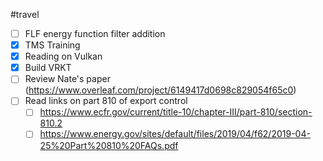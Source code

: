 
#travel
- [ ] FLF energy function filter addition
- [x] TMS Training
- [x] Reading on Vulkan
- [x] Build VRKT
- [ ] Review Nate's paper (https://www.overleaf.com/project/6149417d0698c829054f65c0)
- [ ] Read links on part 810 of export control
	- [ ] https://www.ecfr.gov/current/title-10/chapter-III/part-810/section-810.2
	- [ ] https://www.energy.gov/sites/default/files/2019/04/f62/2019-04-25%20Part%20810%20FAQs.pdf